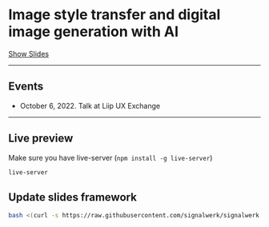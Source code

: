 # Image style transfer and digital image generation with AI

[Show Slides](https://signalwerk.github.io/talk.ai-image-generation/)

---

## Events

- October 6, 2022. Talk at Liip UX Exchange

---

## Live preview

Make sure you have live-server (`npm install -g live-server`)

```sh
live-server
```

## Update slides framework

```sh
bash <(curl -s https://raw.githubusercontent.com/signalwerk/signalwerk.slides.md/main/update.sh)
```
